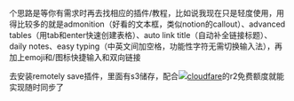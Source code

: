 
个思路是等你有需求时再去找相应的插件/教程，比如说我现在只是轻度使用，用得比较多的就是admonition（好看的文本框，类似notion的callout）、advanced tables（用tab和enter快速创建表格）、auto link title（自动补全链接标题）、daily notes、easy typing（中英文间加空格，功能性字符无需切换输入法），再加上emoji和/图标快捷输入和双向链接

去安装remotely save插件，里面有s3储存，配合[![](https://i0.hdslb.com/bfs/reply/9f3ad0659e84c96a711b88dd33f4bc2e945045e0.png)cloudfare](https://search.bilibili.com/all?from_source=webcommentline_search&keyword=cloudfare&seid=17189665471093227801&from_avid=209774352&from_comid=255969843872)的r2免费额度就能实现随时同步了


